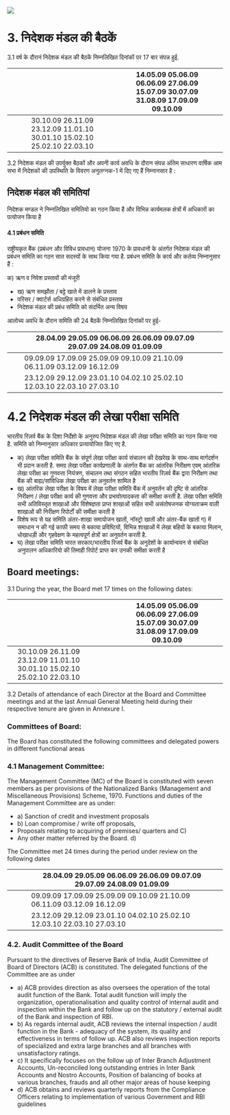![](_page_0_Picture_0.jpeg)

# 3. निदेशक मंडल की बैठकें

3.1 वर्ष के दौरानं निदेशक मंडल की बैठकें निम्नलिखित दिनांकों पर 17 बार संपन्न हुई.

|  |  |  |                                                                                       | 14.05.09   05.06.09   06.06.09   27.06.09   15.07.09   30.07.09   31.08.09   17.09.09   09.10.09 |  |
|--|--|--|---------------------------------------------------------------------------------------|--------------------------------------------------------------------------------------------------|--|
|  |  |  | 30.10.09   26.11.09   23.12.09   11.01.10   30.01.10   15.02.10   25.02.10   22.03.10 |                                                                                                  |  |

3.2 निदेशक मंडल की उपर्युक्त बैठकों और अपनी कार्य अवधि के दौरान संपन्न अंतिम साधारण वार्षिक आम सभा में निदेशकों की उपस्थिति के विवरण अनुलग्नक-1 में दिए गए हैं निम्नानसार है :

## निदेशक मंडल की समितियां

निदेशक मण्डल ने निम्नलिखित समितियो का गठन किया है और विभिन्न कार्यमलक क्षेत्रों में अधिकारों का पत्योजन किया है

#### 4.1 प्रबंधन समिति

राष्ट्रीयकृत बैंक (प्रबंधन और विविध प्रावधान) योजना 1970 के प्रावधानों के अंतर्गत निदेशक मंडल की प्रबंधन समिति का गठन सात सदस्यों के साथ किया गया है. प्रबंधन समिति के कार्य और कर्तव्य निम्नानुसार हैं :

क) ऋण व निवेश प्रस्तावों की मंजूरी

- ख) ऋण समझौता / बट्टे खाते में डालने के प्रस्ताव
- परिसर / क्वार्टर्स अधिग्रहित करने से संबंधित प्रस्ताव
- निदेशक मंडल की प्रबंध समिति को संदर्भित अन्य विषय

आलोच्य अवधि के दौरान समिति की 24 बैठकें निम्नलिखित दिनांकों पर हुई-

|  |  | 28.04.09 29.05.09 06.06.09 26.06.09 09.07.09 29.07.09 24.08.09 01.09.09               |  |  |
|--|--|---------------------------------------------------------------------------------------|--|--|
|  |  | 09.09.09   17.09.09   25.09.09   09.10.09   21.10.09   06.11.09   03.12.09   16.12.09 |  |  |
|  |  | 23.12.09 29.12.09 23.01.10 04.02.10 25.02.10 12.03.10 22.03.10 27.03.10               |  |  |

# 4.2 निदेशक मंडल की लेखा परीक्षा समिति

भारतीय रिज़र्व बैंक के दिशा निर्देशो के अनुरुप निदेशक मंडल की लेखा परीक्षा समिति का गठन किया गया है. समिति को निम्नानुसार अधिकार प्रत्यायोजित किए गए है.

- क) लेखा परीक्षा समिति बैंक के संपूर्ण लेखा परीक्षा कार्य संचालन की देखरेख के साथ-साथ मार्गदर्शन भी प्रदान करती है. समग्र लेखा परीक्षा कार्यप्रणाली के अंतर्गत बैंक का आंतरिक निरीक्षण एवम् आंतरिक लेखा परीक्षा का गुणवत्ता नियंत्रण, संचालन तथा संगठन सहित भारतीय रिज़र्व बैंक द्वारा निरीक्षण तथा बैंक की बाह्य/सांविधिक लेखा परीक्षा का अनुवर्तन शामिल है
- ख) आंतरिक लेखा परीक्षा के विषय में लेखा परीक्षा समिति बैंक में अनुवर्तन की दृष्टि से आंतरिक निरीक्षण / लेखा परीक्षा कार्य की गुणवत्ता और प्रभावोत्पादकता की समीक्षा करती है. लेखा परीक्षा समिति सभी अतिविस्तृत शाखाओं और विशेषज्ञता प्राप्त शाखाओं सहित सभी असंतोषजनक योग्यताक्रम वाली शाखाओं की निरीक्षण रिपोर्टों की समीक्षा करती है
- विशेष रूप से यह समिति अंतर-शाखा समायोजन खातों, नॉस्ट्रो खातों और अंतर-बैंक खातों ग) में समाधान न की गई काफी समय से बकाया प्रविष्टियों, विभिन्न शाखाओं में लेखा बहियों के बकाया मिलान, धोखाधड़ी और गृहवेक्षण के महत्वपूर्ण क्षेत्रों का अनुवर्तन करती है.
- घ) लेखा परीक्षा समिति भारत सरकार/भारतीय रिजर्व बैंक के अनुदेशों के कार्यान्वयन से संबंधित अनुपालन अधिकारियो की तिमाही रिपोर्ट प्राप्त कर उनकी समीक्षा करती है

## Board meetings:

3.1 During the year, the Board met 17 times on the following dates:

|  |                                                                                |  |  | 14.05.09 05.06.09 06.06.09 27.06.09 15.07.09 30.07.09 31.08.09 17.09.09 09.10.09 |  |
|--|--------------------------------------------------------------------------------|--|--|----------------------------------------------------------------------------------|--|
|  | 30.10.09  26.11.09  23.12.09  11.01.10  30.01.10  15.02.10  25.02.10  22.03.10 |  |  |                                                                                  |  |

3.2 Details of attendance of each Director at the Board and Committee meetings and at the last Annual General Meeting held during their respective tenure are given in Annexure I.

### Committees of Board:

The Board has constituted the following committees and delegated powers in different functional areas

### 4.1 Management Committee:

The Management Committee (MC) of the Board is constituted with seven members as per provisions of the Nationalized Banks (Management and Miscellaneous Provisions) Scheme, 1970. Functions and duties of the Management Committee are as under:

- a) Sanction of credit and investment proposals
- b) Loan compromise / write off proposals,
- Proposals relating to acquiring of premises/ quarters and C)
- Any other matter referred by the Board. d)

The Committee met 24 times during the period under review on the following dates

|  |  |  | 28.04.09 29.05.09 06.06.09 26.06.09 09.07.09 29.07.09 24.08.09 01.09.09               |  |
|--|--|--|---------------------------------------------------------------------------------------|--|
|  |  |  | 09.09.09   17.09.09   25.09.09   09.10.09   21.10.09   06.11.09   03.12.09   16.12.09 |  |
|  |  |  | 23.12.09 29.12.09 23.01.10 04.02.10 25.02.10 12.03.10 22.03.10 27.03.10               |  |

### 4.2. Audit Committee of the Board

Pursuant to the directives of Reserve Bank of India, Audit Committee of Board of Directors (ACB) is constituted. The delegated functions of the Committee are as under

- a) ACB provides direction as also oversees the operation of the total audit function of the Bank. Total audit function will imply the organization, operationalisation and quality control of internal audit and inspection within the Bank and follow up on the statutory / external audit of the Bank and inspection of RBI.
- b) As regards internal audit, ACB reviews the internal inspection / audit function in the Bank - adequacy of the system, its quality and effectiveness in terms of follow up. ACB also reviews inspection reports of specialized and extra large branches and all branches with unsatisfactory ratings.
- c) It specifically focuses on the follow up of Inter Branch Adjustment Accounts, Un-reconciled long outstanding entries in Inter Bank Accounts and Nostro Accounts, Position of balancing of books at various branches, frauds and all other major areas of house keeping
- d) ACB obtains and reviews quarterly reports from the Compliance Officers relating to implementation of various Government and RBI guidelines
